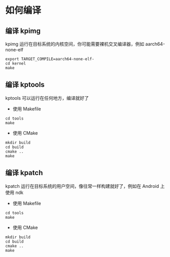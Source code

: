 # 如何编译

## 编译 kpimg

kpimg 运行在目标系统的内核空间，你可能需要裸机交叉编译器，例如 aarch64-none-elf

```shell
export TARGET_COMPILE=aarch64-none-elf-
cd kernel
make
```

## 编译 kptools

kptools 可以运行在任何地方，编译就好了

- 使用 Makefile

```shell
cd tools
make
```

- 使用 CMake

```shell
mkdir build
cd build
cmake ..
make
```

## 编译 kpatch

kpatch 运行在目标系统的用户空间，像往常一样构建就好了，例如在 Android 上使用 ndk

- 使用 Makefile

```shell
cd tools
make
```

- 使用 CMake

```shell
mkdir build
cd build
cmake ..
make
```
